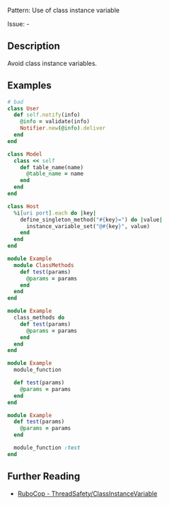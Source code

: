 Pattern: Use of class instance variable

Issue: -

## Description

Avoid class instance variables.

## Examples

```ruby
# bad
class User
  def self.notify(info)
    @info = validate(info)
    Notifier.new(@info).deliver
  end
end

class Model
  class << self
    def table_name(name)
      @table_name = name
    end
  end
end

class Host
  %i[uri port].each do |key|
    define_singleton_method("#{key}=") do |value|
      instance_variable_set("@#{key}", value)
    end
  end
end

module Example
  module ClassMethods
    def test(params)
      @params = params
    end
  end
end

module Example
  class_methods do
    def test(params)
      @params = params
    end
  end
end

module Example
  module_function

  def test(params)
    @params = params
  end
end

module Example
  def test(params)
    @params = params
  end

  module_function :test
end
```

## Further Reading

* [RuboCop - ThreadSafety/ClassInstanceVariable](https://github.com/rubocop/rubocop-thread_safety/blob/master/lib/rubocop/cop/thread_safety/class_instance_variable.rb)
